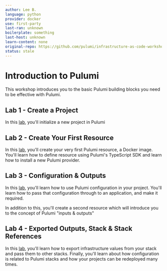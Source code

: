 ```yaml
---
author: Lee B.
language: python
provider: docker
use: first-party
last-ran: unknown
boilerplate: something
last-host: unknown
learn-content: none
original-repo: https://github.com/pulumi/infrastructure-as-code-workshop/tree/master/labs/intro/python
status: stale
---
```


# Introduction to Pulumi

This workshop introduces you to the basic Pulumi building blocks you need to be effective with Pulumi.

## Lab 1 - Create a Project

In this [lab](./lab-01/README.md), you'll initialize a new project in Pulumi

## Lab 2 - Create Your First Resource

In this [lab](./lab-02/README.md), you'll create your very first Pulumi resource, a Docker image. You'll learn how to define resource using Pulumi's TypeScript SDK
and learn how to install a new Pulumi provider.

## Lab 3 - Configuration & Outputs

In this [lab](./lab-03/README.md), you'll learn how to use Pulumi configuration in your project. You'll learn how to pass that configuration through to an application,
and make it required. 

In addition to this, you'll create a second resource which will introduce you to the concept of Pulumi "inputs & outputs"

## Lab 4 - Exported Outputs, Stack & Stack References

In this [lab](./lab-04/README.md),  you'll learn how to export infrastructure values from your stack and pass them to other stacks.
Finally, you'll learn about how configuration is related to Pulumi stacks and how your projects can be redeployed many times.


